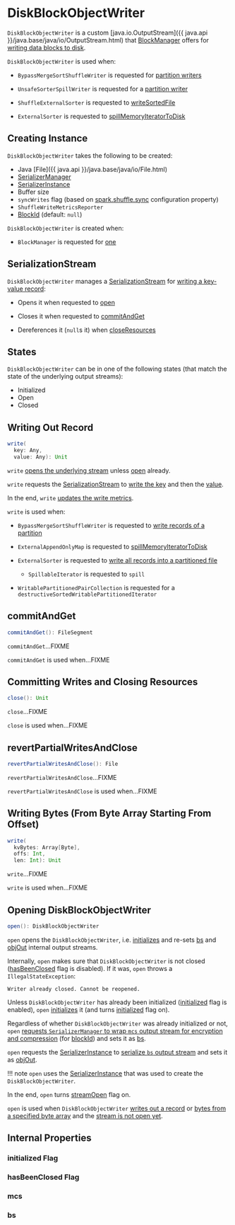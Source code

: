# DiskBlockObjectWriter

`DiskBlockObjectWriter` is a custom [java.io.OutputStream]({{ java.api }}/java.base/java/io/OutputStream.html) that [BlockManager](BlockManager.md#getDiskWriter) offers for [writing data blocks to disk](#write).

`DiskBlockObjectWriter` is used when:

* `BypassMergeSortShuffleWriter` is requested for [partition writers](../shuffle/BypassMergeSortShuffleWriter.md#partitionWriters)

* `UnsafeSorterSpillWriter` is requested for a [partition writer](../memory/UnsafeSorterSpillWriter.md#writer)

* `ShuffleExternalSorter` is requested to [writeSortedFile](../shuffle/ShuffleExternalSorter.md#writeSortedFile)

* `ExternalSorter` is requested to [spillMemoryIteratorToDisk](../shuffle/ExternalSorter.md#spillMemoryIteratorToDisk)

## Creating Instance

`DiskBlockObjectWriter` takes the following to be created:

* <span id="file"> Java [File]({{ java.api }}/java.base/java/io/File.html)
* <span id="serializerManager"> [SerializerManager](../serializer/SerializerManager.md)
* <span id="serializerInstance"> [SerializerInstance](../serializer/SerializerInstance.md)
* <span id="bufferSize"> Buffer size
* <span id="syncWrites"> `syncWrites` flag (based on [spark.shuffle.sync](../configuration-properties.md#spark.shuffle.sync) configuration property)
* <span id="writeMetrics"> `ShuffleWriteMetricsReporter`
* <span id="blockId"> [BlockId](BlockId.md) (default: `null`)

`DiskBlockObjectWriter` is created when:

* `BlockManager` is requested for [one](BlockManager.md#getDiskWriter)

## <span id="objOut"> SerializationStream

`DiskBlockObjectWriter` manages a [SerializationStream](../serializer/SerializationStream.md) for [writing a key-value record](#write):

* Opens it when requested to [open](#open)

* Closes it when requested to [commitAndGet](#commitAndGet)

* Dereferences it (``null``s it) when [closeResources](#closeResources)

## <span id="states"><span id="streamOpen"> States

`DiskBlockObjectWriter` can be in one of the following states (that match the state of the underlying output streams):

* Initialized
* Open
* Closed

## <span id="write"> Writing Out Record

```scala
write(
  key: Any,
  value: Any): Unit
```

`write` [opens the underlying stream](#open) unless [open](#streamOpen) already.

`write` requests the [SerializationStream](#objOut) to [write the key](../serializer/SerializationStream.md#writeKey) and then the [value](../serializer/SerializationStream.md#writeValue).

In the end, `write` [updates the write metrics](#recordWritten).

`write` is used when:

* `BypassMergeSortShuffleWriter` is requested to [write records of a partition](../shuffle/BypassMergeSortShuffleWriter.md#write)

* `ExternalAppendOnlyMap` is requested to [spillMemoryIteratorToDisk](../shuffle/ExternalAppendOnlyMap.md#spillMemoryIteratorToDisk)

* `ExternalSorter` is requested to [write all records into a partitioned file](../shuffle/ExternalSorter.md#writePartitionedFile)
    * `SpillableIterator` is requested to `spill`

* `WritablePartitionedPairCollection` is requested for a `destructiveSortedWritablePartitionedIterator`

## <span id="commitAndGet"> commitAndGet

```scala
commitAndGet(): FileSegment
```

`commitAndGet`...FIXME

`commitAndGet` is used when...FIXME

## <span id="close"> Committing Writes and Closing Resources

```scala
close(): Unit
```

`close`...FIXME

`close` is used when...FIXME

## <span id="revertPartialWritesAndClose"> revertPartialWritesAndClose

```scala
revertPartialWritesAndClose(): File
```

`revertPartialWritesAndClose`...FIXME

`revertPartialWritesAndClose` is used when...FIXME

## <span id="write-bytes"> Writing Bytes (From Byte Array Starting From Offset)

```scala
write(
  kvBytes: Array[Byte],
  offs: Int,
  len: Int): Unit
```

`write`...FIXME

`write` is used when...FIXME

## <span id="open"> Opening DiskBlockObjectWriter

```scala
open(): DiskBlockObjectWriter
```

`open` opens the `DiskBlockObjectWriter`, i.e. [initializes](#initialize) and re-sets [bs](#bs) and [objOut](#objOut) internal output streams.

Internally, `open` makes sure that `DiskBlockObjectWriter` is not closed ([hasBeenClosed](#hasBeenClosed) flag is disabled). If it was, `open` throws a `IllegalStateException`:

```text
Writer already closed. Cannot be reopened.
```

Unless `DiskBlockObjectWriter` has already been initialized ([initialized](#initialized) flag is enabled), `open` [initializes](#initialize) it (and turns [initialized](#initialized) flag on).

Regardless of whether `DiskBlockObjectWriter` was already initialized or not, `open` [requests `SerializerManager` to wrap `mcs` output stream for encryption and compression](../serializer/SerializerManager.md#wrapStream) (for [blockId](#blockId)) and sets it as [bs](#bs).

`open` requests the [SerializerInstance](#serializerInstance) to [serialize `bs` output stream](../serializer/SerializerInstance.md#serializeStream) and sets it as [objOut](#objOut).

!!! note
    `open` uses the [SerializerInstance](#serializerInstance) that was used to create the `DiskBlockObjectWriter`.

In the end, `open` turns [streamOpen](#streamOpen) flag on.

`open` is used when `DiskBlockObjectWriter` [writes out a record](#write) or [bytes from a specified byte array](#write-bytes) and the [stream is not open yet](#streamOpen).

## Internal Properties

### <span id="initialized"> initialized Flag

### <span id="hasBeenClosed"> hasBeenClosed Flag

### <span id="mcs"> mcs

### <span id="bs"> bs

